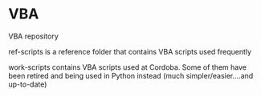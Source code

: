 # VBA
VBA repository

ref-scripts is a reference folder that contains VBA scripts used frequently

work-scripts contains VBA scripts used at Cordoba. Some of them have been retired and being used in Python instead (much simpler/easier....and up-to-date)
